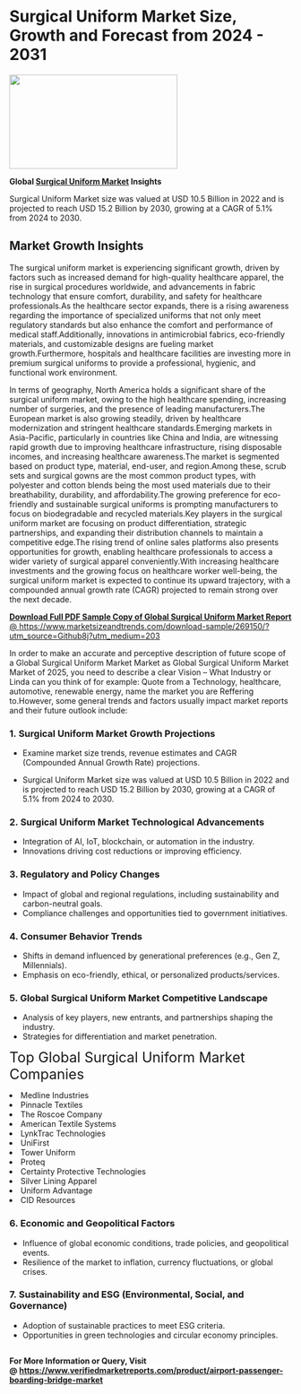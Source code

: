 <H1>Surgical Uniform Market Size, Growth and Forecast from 2024 - 2031</H1><img class="aligncenter size-medium wp-image-584254" src="https://thirdeyenews.in/wp-content/uploads/2024/09/Global-Market-Research-300x168.jpeg" alt="" width="300" height="168" /><p><strong>Global&nbsp;<a href="https://www.marketsizeandtrends.com/download-sample/269150/?utm_source=Github8j?utm_medium=203">Surgical Uniform Market</a> Insights</strong></p><p>Surgical Uniform Market size was valued at USD 10.5 Billion in 2022 and is projected to reach USD 15.2 Billion by 2030, growing at a CAGR of 5.1% from 2024 to 2030.</p><p><h2>Market Growth Insights</h2> <p>The surgical uniform market is experiencing significant growth, driven by factors such as increased demand for high-quality healthcare apparel, the rise in surgical procedures worldwide, and advancements in fabric technology that ensure comfort, durability, and safety for healthcare professionals.As the healthcare sector expands, there is a rising awareness regarding the importance of specialized uniforms that not only meet regulatory standards but also enhance the comfort and performance of medical staff.Additionally, innovations in antimicrobial fabrics, eco-friendly materials, and customizable designs are fueling market growth.Furthermore, hospitals and healthcare facilities are investing more in premium surgical uniforms to provide a professional, hygienic, and functional work environment.</p> <p><a href="#"></a></p> <p>In terms of geography, North America holds a significant share of the surgical uniform market, owing to the high healthcare spending, increasing number of surgeries, and the presence of leading manufacturers.The European market is also growing steadily, driven by healthcare modernization and stringent healthcare standards.Emerging markets in Asia-Pacific, particularly in countries like China and India, are witnessing rapid growth due to improving healthcare infrastructure, rising disposable incomes, and increasing healthcare awareness.The market is segmented based on product type, material, end-user, and region.Among these, scrub sets and surgical gowns are the most common product types, with polyester and cotton blends being the most used materials due to their breathability, durability, and affordability.The growing preference for eco-friendly and sustainable surgical uniforms is prompting manufacturers to focus on biodegradable and recycled materials.Key players in the surgical uniform market are focusing on product differentiation, strategic partnerships, and expanding their distribution channels to maintain a competitive edge.The rising trend of online sales platforms also presents opportunities for growth, enabling healthcare professionals to access a wider variety of surgical apparel conveniently.With increasing healthcare investments and the growing focus on healthcare worker well-being, the surgical uniform market is expected to continue its upward trajectory, with a compounded annual growth rate (CAGR) projected to remain strong over the next decade.</p> <p><a href="#"></p><p><span class=""><strong>Download Full PDF Sample Copy of Global Surgical Uniform Market Report</strong> @ <a href="https://www.marketsizeandtrends.com/download-sample/269150/?utm_source=Github8j?utm_medium=203" target="_blank">https://www.marketsizeandtrends.com/download-sample/269150/?utm_source=Github8j?utm_medium=203</a></span></p><p>In order to make an accurate and perceptive description of future scope of a Global&nbsp;Surgical Uniform Market Market as Global&nbsp;Surgical Uniform Market Market of 2025, you need to describe a clear Vision &ndash; What Industry or Linda can you think of for example: Quote from a Technology, healthcare, automotive, renewable energy, name the market you are Reffering to.However, some general trends and factors usually impact market reports and their future outlook include:</p><h3>1.&nbsp;<strong>Surgical Uniform Market Growth Projections</strong></h3><ul><li>Examine market size trends, revenue estimates and CAGR (Compounded Annual Growth Rate) projections.</li><li><p>Surgical Uniform Market size was valued at USD 10.5 Billion in 2022 and is projected to reach USD 15.2 Billion by 2030, growing at a CAGR of 5.1% from 2024 to 2030.</p></li></ul><h3>2.&nbsp;<strong>Surgical Uniform Market Technological Advancements</strong></h3><ul><li>Integration of AI, IoT, blockchain, or automation in the industry.</li><li>Innovations driving cost reductions or improving efficiency.</li></ul><h3>3.&nbsp;<strong>Regulatory and Policy Changes</strong></h3><ul><li>Impact of global and regional regulations, including sustainability and carbon-neutral goals.</li><li>Compliance challenges and opportunities tied to government initiatives.</li></ul><h3>4.&nbsp;<strong>Consumer Behavior Trends</strong></h3><ul><li>Shifts in demand influenced by generational preferences (e.g., Gen Z, Millennials).</li><li>Emphasis on eco-friendly, ethical, or personalized products/services.</li></ul><h3>5.&nbsp;<strong>Global Surgical Uniform Market Competitive Landscape</strong></h3><ul><li>Analysis of key players, new entrants, and partnerships shaping the industry.</li><li>Strategies for differentiation and market penetration.</li></ul><p data-pm-slice="1 1 []"><span style="color: inherit; font-family: inherit; font-size: 25px;">Top Global Surgical Uniform Market Companies</span></p><div class="" data-test-id=""><p><li>Medline Industries</li><li> Pinnacle Textiles</li><li> The Roscoe Company</li><li> American Textile Systems</li><li> LynkTrac Technologies</li><li> UniFirst</li><li> Tower Uniform</li><li> Proteq</li><li> Certainty Protective Technologies</li><li> Silver Lining Apparel</li><li> Uniform Advantage</li><li> CID Resources</li></p></div><h3>6.&nbsp;<strong>Economic and Geopolitical Factors</strong></h3><ul><li>Influence of global economic conditions, trade policies, and geopolitical events.</li><li>Resilience of the market to inflation, currency fluctuations, or global crises.</li></ul><h3>7.&nbsp;<strong>Sustainability and ESG (Environmental, Social, and Governance)</strong></h3><ul><li>Adoption of sustainable practices to meet ESG criteria.</li><li>Opportunities in green technologies and circular economy principles.</li></ul><h2><strong style="font-size: 14px;">For More Information or Query, Visit @&nbsp;</strong><a style="background-color: #ffffff; font-size: 14px;" href="https://www.marketsizeandtrends.com/report/surgical-uniform-market/" target="_blank">https://www.verifiedmarketreports.com/product/airport-passenger-boarding-bridge-market</a></h2>